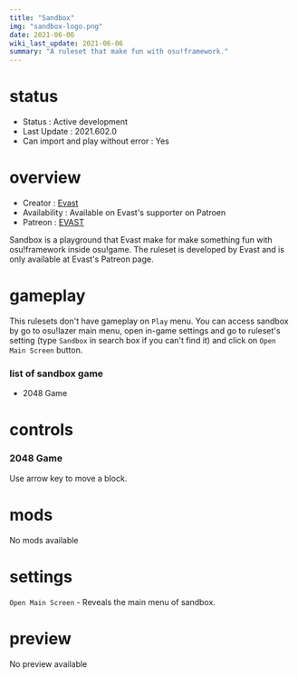 ```yaml
---
title: "Sandbox"
img: "sandbox-logo.png"
date: 2021-06-06
wiki_last_update: 2021-06-06
summary: "A ruleset that make fun with osu!framework."
---
```


# status

- Status : Active development
- Last Update : 2021.602.0
- Can import and play without error : Yes

# overview

- Creator : [Evast](https://github.com/EVAST9919)
- Availability : Available on Evast's supporter on Patroen
- Patreon : [EVAST](https://www.patreon.com/evast/posts)

Sandbox is a playground that Evast make for make something fun with osu!framework inside osu!game. The ruleset is developed by Evast and is only available at Evast's Patreon page.

# gameplay

This rulesets don't have gameplay on `Play` menu. You can access sandbox by go to osu!lazer main menu, open in-game settings and go to ruleset's setting (type `Sandbox` in search box if you can't find it) and click on `Open Main Screen` button.

### list of sandbox game

- 2048 Game

# controls

### 2048 Game

Use arrow key to move a block.

# mods

No mods available

# settings

`Open Main Screen` - Reveals the main menu of sandbox.

# preview

No preview available